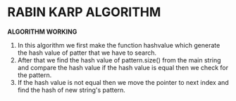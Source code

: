 # RABIN KARP ALGORITHM

**ALGORITHM WORKING**

1. In this algorithm we first make the function hashvalue which generate the hash value of patter that we have to search.
2. After that we find the hash value of pattern.size() from the main string and compare the hash value if the hash value is equal then we check for the pattern.
3. If the hash value is not equal then we move the pointer to next index and find the hash of new string's pattern.
